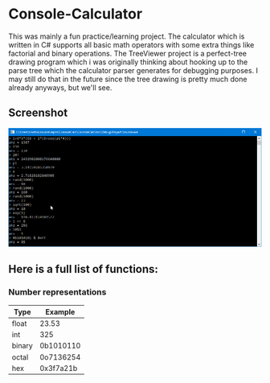 # Console-Calculator
This was mainly a fun practice/learning project. The calculator which is written in C# supports all basic math operators
with some extra things like factorial and binary operations. The TreeViewer project is a perfect-tree drawing program which i was originally thinking about hooking up to the parse tree which the calculator parser generates for debugging purposes. I may still do that in the future since the tree drawing is pretty much done already anyways, but we'll see.

## Screenshot
![Screenshot](screenshot.png "Screenshot")

## Here is a full list of functions:

### Number representations

| Type   | Example   |
| ------ | --------- |
| float  | 23.53     |
| int    | 325       |
| binary | 0b1010110 |
| octal  | 0o7136254 |
| hex    | 0x3f7a21b |
